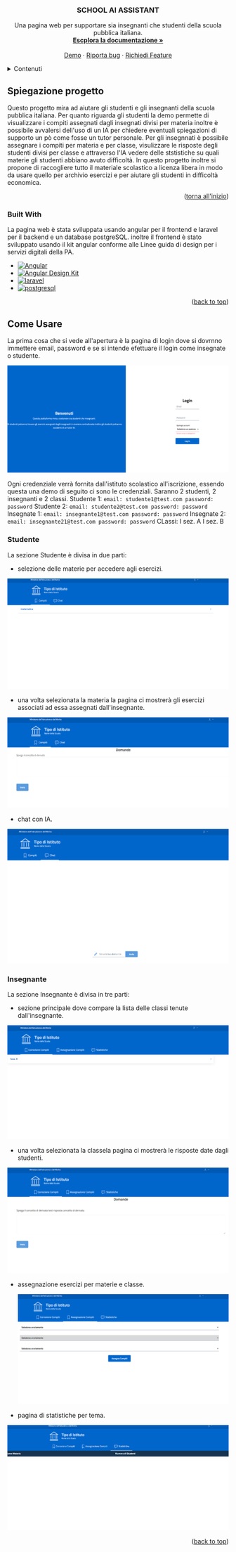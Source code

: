 <a name="readme-top"></a>


<!-- PROJECT LOGO -->
<br />
<div align="center">
 
  <h3 align="center">SCHOOL AI ASSISTANT</h3>

  <p align="center">
    Una pagina web per supportare sia insegnanti che studenti della scuola pubblica italiana.
    <br />
    <a href="https://github.com/DoublEffe/school/blob/main/README.md"><strong>Escplora la documentazione »</strong></a>
    <br />
    <br />
    <a href="https://school-uzyr.onrender.com">Demo</a>
    ·
    <a href="https://github.com/DoublEffe/school/issues">Riporta bug</a>
    ·
    <a href="https://github.com/DoublEffe/school/issues">Richiedi Feature</a>
  </p>
</div>



<!-- TABLE OF CONTENTS -->
<details>
  <summary>Contenuti</summary>
  <ol>
    <li>
      <a href="#about-the-project">Spiegazione progetto</a>
      <ul>
        <li><a href="#built-with">Built With</a></li>
      </ul>
    </li>
    <li>
      <a href="#come-usare">Come Usare</a>
      <ul>
        <li><a href="#studente">Studente</a>
        <li><a href="#insegnante">Insegnante</a>
      </ul>
    </li>
  </ol>
</details>



<!-- ABOUT THE PROJECT -->
## Spiegazione progetto
Questo progetto mira ad aiutare gli studenti e gli insegnanti della scuola pubblica italiana.
Per quanto riguarda gli studenti la demo permette di visualizzare i compiti assegnati dagli insegnati divisi per materia inoltre è possibile
avvalersi dell'uso di un IA per chiedere eventuali spiegazioni di supporto un pò come fosse un tutor personale.
Per gli insegnnati è possibile assegnare i compiti per materia e per classe, visulizzare le risposte degli studenti divisi per classe e attraverso l'IA vedere delle ststistiche su quali materie gli studenti abbiano avuto difficoltà.
In questo progetto inoltre si propone di raccogliere tutto il materiale scolastico a licenza libera in modo da usare quello per archivio esercizi e per aiutare gli studenti in difficoltà economica.
<p align="right">(<a href="#readme-top">torna all'inizio</a>)</p>



### Built With

La pagina web è stata sviluppata usando angular per il frontend e laravel per il backend e un database postgreSQL.
inoltre il frontend è stato sviluppato usando il kit angular conforme alle Linee guida di design per i servizi digitali della PA.

* [![Angular][Angular-url]][Angular.io]
* [![Angular Design Kit][Angular-design-kit]][Angular-material.io]
* [![laravel][Laravel]][laravel]
* [![postgresql][postGreSQL]][postgresql]


<p align="right">(<a href="#readme-top">back to top</a>)</p>



<!-- USAGE EXAMPLES -->
## Come Usare

La prima cosa che si vede all'apertura è la pagina di login dove si dovrnno immettere email, password e se si intende efettuare il login come insegnate o studente.

![Login screen shoot](https://github.com/DoublEffe/school/blob/main/images/login.png)

Ogni credenziale verrà fornita dall'istituto scolastico all'iscrizione, essendo questa una demo di seguito ci sono le credenziali.
Saranno 2 studenti, 2 insegnanti e 2 classi.
Studente 1:
    ```
    email: studente1@test.com
    password: password
    ```
Studente 2:
    ```
    email: studente2@test.com
    password: password
    ```
Insegnate 1:
    ```
    email: insegnante1@test.com
    password: password
    ```
Insegnate 2:
    ```
    email: insegnante21@test.com
    password: password
    ```
CLassi:
    I sez. A
    I sez. B

### Studente

La sezione Studente è divisa in due parti: 

* selezione delle materie per accedere agli esercizi.

![student main page](https://github.com/DoublEffe/school/blob/main/images/studente1.png)

* una volta selezionata la materia la pagina ci mostrerà gli esercizi associati ad essa assegnati dall'insegnante.

![student exercise page](https://github.com/DoublEffe/school/blob/main/images/studente1-1.png)

* chat con IA.

![student chat](https://github.com/DoublEffe/school/blob/main/images/studente2.png)



### Insegnante

La sezione Insegnante è divisa in tre parti:

* sezione principale dove compare la lista delle classi tenute dall'insegnante.

![teacher main page](https://github.com/DoublEffe/school/blob/main/images/insegnante1.png)

* una volta selezionata la classela pagina ci mostrerà le risposte date dagli studenti.

![teacher exercise page](https://github.com/DoublEffe/school/blob/main/images/insegnante1-1.png)

* assegnazione esercizi per materie e classe.

  ![teacher assign page](https://github.com/DoublEffe/school/blob/main/images/insegnante2.png)

* pagina di statistiche per tema.

![teacher statistics page](https://github.com/DoublEffe/school/blob/main/images/insegnate3.png)


<p align="right">(<a href="#readme-top">back to top</a>)</p>





<!-- MARKDOWN LINKS & IMAGES -->
[Angular.io]: https://angular.io/
[Angular-url]: https://img.shields.io/badge/Angular-DD0031?style=for-the-badge&logo=angular&logoColor=white
[Angular-design-kit]: https://img.shields.io/badge/Angular%20Design%20Kit-8A2BE2
[Angular-material.io]: https://design-angular-kit.vercel.app/design-angular-kit#/info/welcome
[Laravel]: https://img.shields.io/badge/Laravel-DD0031?style=for-the-badge&logo=laravel&logoColor=white
[laravel]: https://laravel.com/
[postGreSQL]: https://img.shields.io/badge/PostgreSQl-DD0031?style=for-the-badge&logo=postgresql&logoColor=white
[postgresql]: https://www.postgresql.org/
